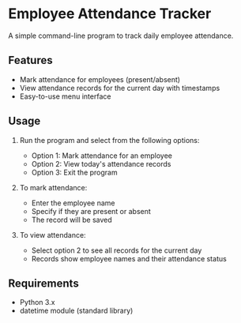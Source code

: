 # Employee Attendance Tracker

A simple command-line program to track daily employee attendance.

## Features

- Mark attendance for employees (present/absent)
- View attendance records for the current day with timestamps
- Easy-to-use menu interface

## Usage

1. Run the program and select from the following options:
   - Option 1: Mark attendance for an employee
   - Option 2: View today's attendance records
   - Option 3: Exit the program

2. To mark attendance:
   - Enter the employee name
   - Specify if they are present or absent
   - The record will be saved

3. To view attendance:
   - Select option 2 to see all records for the current day
   - Records show employee names and their attendance status

## Requirements

- Python 3.x
- datetime module (standard library)



